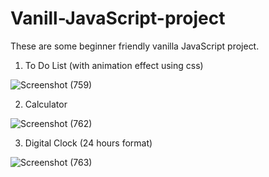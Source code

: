 # Vanill-JavaScript-project

These are some beginner friendly vanilla JavaScript project.

1. To Do List (with animation effect using css)

![Screenshot (759)](https://user-images.githubusercontent.com/70268807/108596345-7a64e800-73aa-11eb-9e72-9662afbeaa19.png)

2. Calculator

![Screenshot (762)](https://user-images.githubusercontent.com/70268807/108596367-98cae380-73aa-11eb-91fc-02fea4313f4e.png)

3. Digital Clock (24 hours format)

![Screenshot (763)](https://user-images.githubusercontent.com/70268807/108596348-7fc23280-73aa-11eb-8e82-59c4f0debff1.png)
